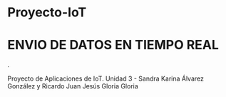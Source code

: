 # Proyecto-IoT
<h1> ENVIO DE DATOS EN TIEMPO REAL </h1>.

Proyecto de Aplicaciones de IoT. Unidad 3 - Sandra Karina Álvarez González y Ricardo Juan Jesús Gloria Gloria

